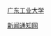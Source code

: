 ﻿<p><a href="http://www.gdut.edu.cn" target="_blank">广东工业大学</a></p>
<p><a href="http://news.gdut.edu.cn" target="_blank">新闻通知网</a></p>